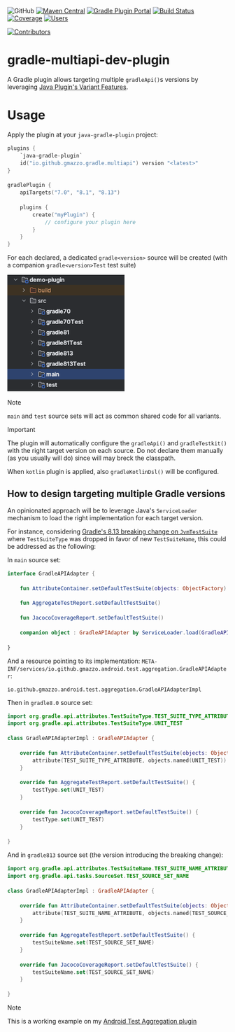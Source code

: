 ![GitHub](https://img.shields.io/github/license/gmazzo/gradle-multiapi-dev-plugin)
[![Maven Central](https://img.shields.io/maven-central/v/io.github.gmazzo.gradle.multiapi/io.github.gmazzo.gradle.multiapi.gradle.plugin)](https://central.sonatype.com/artifact/io.github.gmazzo.gradle.multiapi/io.github.gmazzo.gradle.multiapi.gradle.plugin)
[![Gradle Plugin Portal](https://img.shields.io/gradle-plugin-portal/v/io.github.gmazzo.gradle.multiapi)](https://plugins.gradle.org/plugin/io.github.gmazzo.gradle.multiapi)
[![Build Status](https://github.com/gmazzo/gradle-multiapi-dev-plugin/actions/workflows/ci-cd.yaml/badge.svg)](https://github.com/gmazzo/gradle-multiapi-dev-plugin/actions/workflows/ci-cd.yaml)
[![Coverage](https://codecov.io/gh/gmazzo/gradle-multiapi-dev-plugin/branch/main/graph/badge.svg?token=D5cDiPWvcS)](https://codecov.io/gh/gmazzo/gradle-multiapi-dev-plugin)
[![Users](https://img.shields.io/badge/users_by-Sourcegraph-purple)](https://sourcegraph.com/search?q=content:io.github.gmazzo.gradle.multiapi+-repo:github.com/gmazzo/gradle-multiapi-dev-plugin)

[![Contributors](https://contrib.rocks/image?repo=gmazzo/gradle-multiapi-dev-plugin)](https://github.com/gmazzo/gradle-multiapi-dev-plugin/graphs/contributors)

# gradle-multiapi-dev-plugin

A Gradle plugin allows targeting multiple `gradleApi()`s versions by
leveraging [Java Plugin's Variant Features](https://docs.gradle.org/current/userguide/feature_variants.html).

# Usage

Apply the plugin at your `java-gradle-plugin` project:

```kotlin
plugins {
    `java-gradle-plugin`
    id("io.github.gmazzo.gradle.multiapi") version "<latest>"
}

gradlePlugin {
    apiTargets("7.0", "8.1", "8.13")

    plugins {
        create("myPlugin") {
            // configure your plugin here
        }
    }
}
```

For each declared, a dedicated `gradle<version>` source will be created (with a companion `gradle<version>Test` test
suite)

![Project Structure](README-structure.png)

> [!NOTE]
> `main` and `test` source sets will act as common shared code for all variants.

> [!IMPORTANT]
> The plugin will automatically configure the `gradleApi()` and `gradleTestkit()` with the right target version on each
> source.
> Do not declare them manually (as you usually will do) since will may breck the classpath.
>
> When `kotlin` plugin is applied, also `gradleKotlinDsl()` will be configured.

## How to design targeting multiple Gradle versions

An opinionated approach will be to leverage Java's `ServiceLoader` mechanism to load the right implementation for each
target version.

For instance, considering [Gradle's 8.13 breaking change on `JvmTestSuite`](https://github.com/gradle/gradle/pull/31706)
where `TestSuiteType` was dropped in favor of new `TestSuiteName`, this could be addressed as the following:

In `main` source set:

```kotlin
interface GradleAPIAdapter {

    fun AttributeContainer.setDefaultTestSuite(objects: ObjectFactory)

    fun AggregateTestReport.setDefaultTestSuite()

    fun JacocoCoverageReport.setDefaultTestSuite()

    companion object : GradleAPIAdapter by ServiceLoader.load(GradleAPIAdapter::class.java).single()

}
```

And a resource pointing to its implementation:
`META-INF/services/io.github.gmazzo.android.test.aggregation.GradleAPIAdapter`:

```
io.github.gmazzo.android.test.aggregation.GradleAPIAdapterImpl
```

Then in `gradle8.0` source set:

```kotlin
import org.gradle.api.attributes.TestSuiteType.TEST_SUITE_TYPE_ATTRIBUTE
import org.gradle.api.attributes.TestSuiteType.UNIT_TEST

class GradleAPIAdapterImpl : GradleAPIAdapter {

    override fun AttributeContainer.setDefaultTestSuite(objects: ObjectFactory) {
        attribute(TEST_SUITE_TYPE_ATTRIBUTE, objects.named(UNIT_TEST))
    }

    override fun AggregateTestReport.setDefaultTestSuite() {
        testType.set(UNIT_TEST)
    }

    override fun JacocoCoverageReport.setDefaultTestSuite() {
        testType.set(UNIT_TEST)
    }

}
```

And in `gradle813` source set (the version introducing the breaking change):

```kotlin
import org.gradle.api.attributes.TestSuiteName.TEST_SUITE_NAME_ATTRIBUTE
import org.gradle.api.tasks.SourceSet.TEST_SOURCE_SET_NAME

class GradleAPIAdapterImpl : GradleAPIAdapter {

    override fun AttributeContainer.setDefaultTestSuite(objects: ObjectFactory) {
        attribute(TEST_SUITE_NAME_ATTRIBUTE, objects.named(TEST_SOURCE_SET_NAME))
    }

    override fun AggregateTestReport.setDefaultTestSuite() {
        testSuiteName.set(TEST_SOURCE_SET_NAME)
    }

    override fun JacocoCoverageReport.setDefaultTestSuite() {
        testSuiteName.set(TEST_SOURCE_SET_NAME)
    }

}
```

> [!NOTE]
> This is a working example on
> my [Android Test Aggregation plugin](https://github.com/gmazzo/gradle-android-test-aggregation-plugin/blob/main/plugin/src/main/kotlin/io/github/gmazzo/android/test/aggregation/GradleAPIAdapter.kt)

